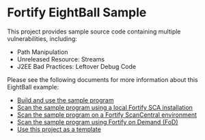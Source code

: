 # Fortify EightBall Sample

This project provides sample source code containing multiple vulnerabilities, including:

* Path Manipulation
* Unreleased Resource: Streams
* J2EE Bad Practices: Leftover Debug Code

Please see the following documents for more information about this EightBall example:
* [Build and use the sample program](doc/Sample-Usage.md)
* [Scan the sample program using a local Fortify SCA installation](doc/Scan-Local.md)
* [Scan the sample program on a Fortify ScanCentral environment](doc/Scan-ScanCentral.md)
* [Scan the sample program using Fortify on Demand (FoD)](doc/Scan-FoD.md)
* [Use this project as a template](doc/Git-Template.md)
